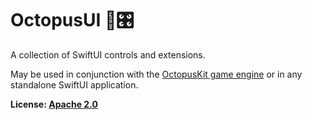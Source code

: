 # OctopusUI 🐙🎛

A collection of SwiftUI controls and extensions.

May be used in conjunction with the [OctopusKit game engine][repository] or in any standalone SwiftUI application.

**License: [Apache 2.0][license]**

[repository]: https://github.com/invadingoctopus/octopuskit
[website]: https://invadingoctopus.io
[license]: https://www.apache.org/licenses/LICENSE-2.0.html
